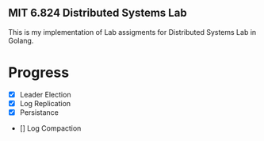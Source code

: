 ## MIT 6.824 Distributed Systems Lab

This is my implementation of Lab assigments for Distributed Systems Lab in Golang.

# Progress

- [X] Leader Election
- [X] Log Replication
- [X] Persistance
- [] Log Compaction 